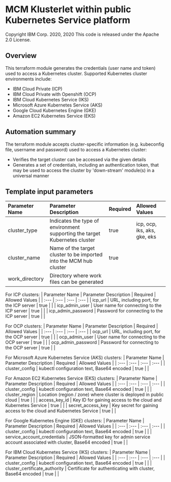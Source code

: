 # MCM Klusterlet within public Kubernetes Service platform
Copyright IBM Corp. 2020, 2020
This code is released under the Apache 2.0 License.

## Overview
This terraform module generates the credentials (user name and token) used to access a Kubernetes cluster.
Supported Kubernetes cluster environments include:
* IBM Cloud Private (ICP)
* IBM Cloud Private with Openshift (OCP)
* IBM Cloud Kubernetes Service (IKS)
* Microsoft Azure Kubernetes Service (AKS)
* Google Cloud Kubernetes Engine (GKE)
* Amazon EC2 Kubernetes Service (EKS)

## Automation summary
The terraform module accepts cluster-specific information (e.g. kubeconfig file, username and password) used to access a Kubernetes cluster:
* Verifies the target cluster can be accessed via the given details
* Generates a set of credentials, including an authentication token, that may be used to access the cluster by 'down-stream' module(s) in a universal manner

## Template input parameters

| Parameter Name                  | Parameter Description | Required | Allowed Values |
| :---                            | :--- | :--- | :--- |
| cluster_type                    | Indicates the type of environment supporting the target Kubernetes cluster | true | icp, ocp, iks, aks, gke, eks |
| cluster_name                    | Name of the target cluster to be imported into the MCM hub cluster | true | |
| work_directory                  | Directory where work files can be generated | | |

For ICP clusters:
| Parameter Name                  | Parameter Description | Required | Allowed Values |
| :---                            | :--- | :--- | :--- |
| icp\_url                        | URL, including port, for the ICP server | true | |
| icp\_admin\_user                | User name for connecting to the ICP server | true | |
| icp\_admin\_password            | Password for connecting to the ICP server | true | |

For OCP clusters:
| Parameter Name                  | Parameter Description | Required | Allowed Values |
| :---                            | :--- | :--- | :--- |
| ocp\_url                        | URL, including port, for the OCP server | true | |
| ocp\_admin\_user                | User name for connecting to the OCP server | true | |
| ocp\_admin\_password            | Password for connecting to the OCP server | true | |

For Microsoft Azure Kubernetes Service (AKS) clusters:
| Parameter Name                  | Parameter Description | Required | Allowed Values |
| :---                            | :--- | :--- | :--- |
| cluster_config                  | kubectl configuration text, Base64 encoded | true | |

For Amazon EC2 Kubernetes Service (EKS) clusters:
| Parameter Name                  | Parameter Description | Required | Allowed Values |
| :---                            | :--- | :--- | :--- |
| cluster_config                  | kubectl configuration text, Base64 encoded | true | |
| cluster_region                  | Location (region / zone) where cluster is deployed in public cloud | true | |
| access\_key\_id                 | Key ID for gaining access to the cloud and Kubernetes Service | true | |
| secret\_access\_key             | Key secret for gaining access to the cloud and Kubernetes Service | true | |

For Google Kubernetes Engine (GKE) clusters:
| Parameter Name                  | Parameter Description | Required | Allowed Values |
| :---                            | :--- | :--- | :--- |
| cluster_config                  | kubectl configuration text, Base64 encoded | true | |
| service\_account\_credentials   | JSON-formatted key for admin service account associated with cluster, Base64 encoded | true | |

For IBM Cloud Kubernetes Service (IKS) clusters:
| Parameter Name                  | Parameter Description | Required | Allowed Values |
| :---                            | :--- | :--- | :--- |
| cluster_config                  | kubectl configuration text, Base64 encoded | true | |
| cluster\_certificate\_authority | Certificate for authenticating with cluster, Base64 encoded | true | |